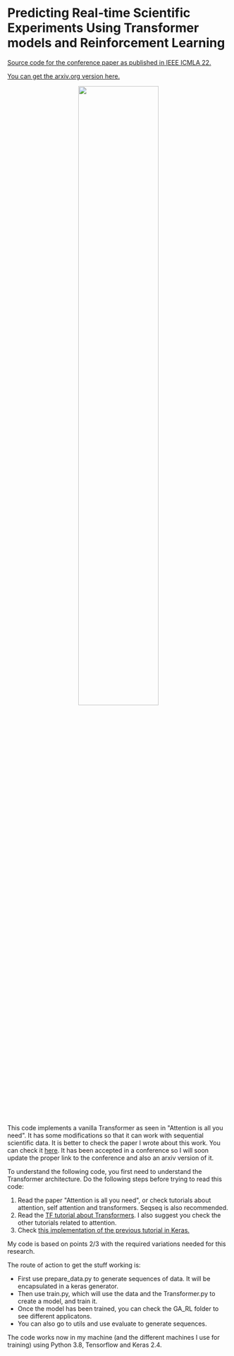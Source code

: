 # Predicting Real-time Scientific Experiments Using Transformer models and Reinforcement Learning

[Source code for the conference paper as published in IEEE ICMLA 22.](https://ieeexplore.ieee.org/abstract/document/9679982)

[You can get the arxiv.org version here.](https://arxiv.org/abs/2204.11718)

<p align="center">
<img src="https://user-images.githubusercontent.com/1437098/135989873-f87dc36f-4dc9-4c88-a6da-1299c631a1e9.jpeg" width=60% height=60%>
</p>


This code implements a vanilla Transformer as seen in "Attention is all you need".
It has some modifications so that it can work with sequential scientific data. It is better to check the paper I wrote about this work. You can check it [here](https://www.juanma.io/scitrans.pdf). It has been accepted in a conference so I will soon update the proper link to the conference and also an arxiv version of it.

To understand the following code, you first need to understand the Transformer architecture. Do the following steps before trying to read this code:

1. Read the paper "Attention is all you need", or check tutorials about attention, self attention and transformers. Seqseq is also recommended.
2. Read the [TF tutorial about Transformers](https://www.tensorflow.org/tutorials/text/transformer). I also suggest you check the other tutorials related to attention.
3. Check [this implementation of the previous tutorial in Keras.](https://medium.com/@max_garber/simple-keras-transformer-model-74724a83bb83)

My code is based on points 2/3 with the required variations needed for this research.

The route of action to get the stuff working is:

* First use prepare_data.py to generate sequences of data. It will be encapsulated in a keras generator.
* Then use train.py, which will use the data and the Transformer.py to create a model, and train it.
* Once the model has been trained, you can check the GA_RL folder to see different applicatons.
* You can also go to utils and use evaluate to generate sequences.

The code works now in my machine (and the different machines I use for training) using Python 3.8, Tensorflow and Keras 2.4. 
